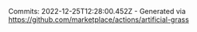 Commits: 2022-12-25T12:28:00.452Z - Generated via https://github.com/marketplace/actions/artificial-grass
<br>

